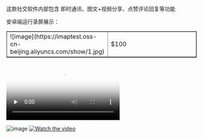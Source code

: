 这款社交软件内部包含 即时通讯、图文+视频分享、点赞评论回复等功能

安卓端运行录屏展示：

<table border="1">
  <tr>
    <td width='50%'>![image](https://imaptest.oss-cn-beijing.aliyuncs.com/show/1.jpg)</td>
    <td width='50%'>$100</td>
  </tr>
</table>

<video id="video" controls="" preload="none" poster="http://media.w3.org/2010/05/sintel/poster.png">
  <source id="mp4" src="https://imaptest.oss-cn-beijing.aliyuncs.com/show/1579336917262884.mp4" type="video/mp4"/>
  </video>
  
  
![image](https://imaptest.oss-cn-beijing.aliyuncs.com/show/1.jpg)
[![Watch the video](https://imaptest.oss-cn-beijing.aliyuncs.com/show/WechatIMG3.jpg)](https://imaptest.oss-cn-beijing.aliyuncs.com/show/1579336917262884.mp4)
